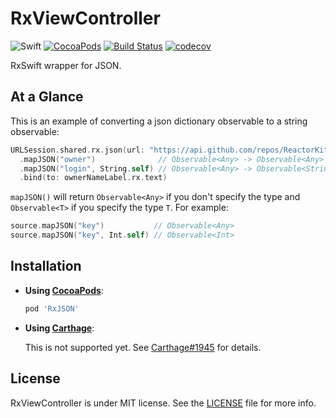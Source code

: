 # RxViewController

![Swift](https://img.shields.io/badge/Swift-3.1-orange.svg)
[![CocoaPods](http://img.shields.io/cocoapods/v/RxJSON.svg)](https://cocoapods.org/pods/RxJSON)
[![Build Status](https://travis-ci.org/devxoul/RxJSON.svg?branch=master)](https://travis-ci.org/devxoul/RxJSON)
[![codecov](https://img.shields.io/codecov/c/github/devxoul/RxJSON.svg)](https://codecov.io/gh/devxoul/RxJSON)

RxSwift wrapper for JSON.

## At a Glance

This is an example of converting a json dictionary observable to a string observable:

```swift
URLSession.shared.rx.json(url: "https://api.github.com/repos/ReactorKit/ReactorKit")
  .mapJSON("owner")              // Observable<Any> -> Observable<Any>
  .mapJSON("login", String.self) // Observable<Any> -> Observable<String>
  .bind(to: ownerNameLabel.rx.text)
```

`mapJSON()` will return `Observable<Any>` if you don't specify the type and `Observable<T>` if you specify the type `T`. For example:

```swift
source.mapJSON("key")           // Observable<Any>
source.mapJSON("key", Int.self) // Observable<Int>
```

## Installation

* **Using [CocoaPods](https://cocoapods.org)**:

    ```ruby
    pod 'RxJSON'
    ```

* **Using [Carthage](https://github.com/Carthage/Carthage)**:


    This is not supported yet. See [Carthage#1945](https://github.com/Carthage/Carthage/pull/1945) for details.

## License

RxViewController is under MIT license. See the [LICENSE](LICENSE) file for more info.
